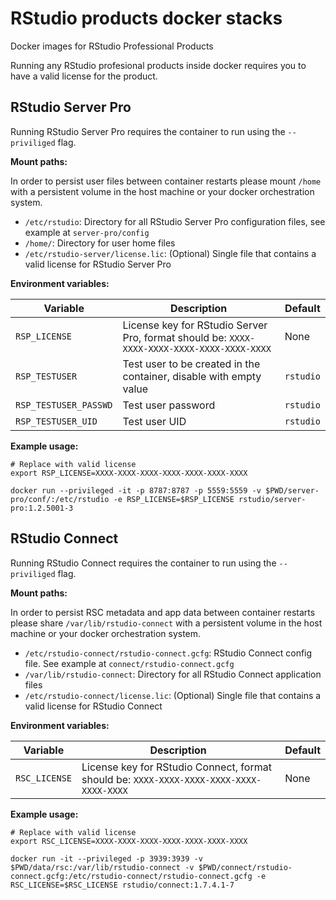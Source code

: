 # RStudio products docker stacks

Docker images for RStudio Professional Products

Running any RStudio profesional products inside docker requires you to have a valid license for the product.

## RStudio Server Pro

Running RStudio Server Pro requires the container to run using the `--priviliged` flag.

**Mount paths:**

In order to persist user files between container restarts please mount `/home` with a persistent volume in the host machine or your docker orchestration system.

- `/etc/rstudio`: Directory for all RStudio Server Pro configuration files, see example at `server-pro/config`
- `/home/`: Directory for user home files
- `/etc/rstudio-server/license.lic`: (Optional) Single file that contains a valid license for RStudio Server Pro

**Environment variables:**

| Variable | Description | Default |
|-----|---|---|
| `RSP_LICENSE` | License key for RStudio Server Pro, format should be: `XXXX-XXXX-XXXX-XXXX-XXXX-XXXX-XXXX` | None |
| `RSP_TESTUSER` | Test user to be created in the container, disable with empty value | `rstudio` |
| `RSP_TESTUSER_PASSWD` | Test user password | `rstudio` |
| `RSP_TESTUSER_UID` | Test user UID | `rstudio` |

**Example usage:**

```
# Replace with valid license
export RSP_LICENSE=XXXX-XXXX-XXXX-XXXX-XXXX-XXXX-XXXX

docker run --privileged -it -p 8787:8787 -p 5559:5559 -v $PWD/server-pro/conf/:/etc/rstudio -e RSP_LICENSE=$RSP_LICENSE rstudio/server-pro:1.2.5001-3
```

## RStudio Connect

Running RStudio Connect requires the container to run using the `--priviliged` flag.

**Mount paths:**

In order to persist RSC metadata and app data between container restarts please share `/var/lib/rstudio-connect`
with a persistent volume in the host machine or your docker orchestration system.

- `/etc/rstudio-connect/rstudio-connect.gcfg`: RStudio Connect config file. See example at `connect/rstudio-connect.gcfg`
- `/var/lib/rstudio-connect`: Directory for all RStudio Connect application files
- `/etc/rstudio-connect/license.lic`: (Optional) Single file that contains a valid license for RStudio Connect

**Environment variables:**

| Variable | Description | Default |
|-----|---|---|
| `RSC_LICENSE` | License key for RStudio Connect, format should be: `XXXX-XXXX-XXXX-XXXX-XXXX-XXXX-XXXX` | None |

**Example usage:**

```
# Replace with valid license
export RSC_LICENSE=XXXX-XXXX-XXXX-XXXX-XXXX-XXXX-XXXX

docker run -it --privileged -p 3939:3939 -v $PWD/data/rsc:/var/lib/rstudio-connect -v $PWD/connect/rstudio-connect.gcfg:/etc/rstudio-connect/rstudio-connect.gcfg -e RSC_LICENSE=$RSC_LICENSE rstudio/connect:1.7.4.1-7
```
